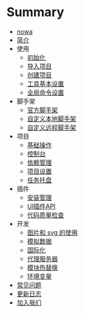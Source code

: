 # Summary

* [nowa](README.md)
* [简介](jian_jie.md)
* 使用
  * [初始化](chu_shi_hua.md)
  * [导入项目](dao_ru_xiang_mu.md)
  * [创建项目](chuang_jian_xiang_mu.md)
  * [工具基本设置](gong_ju_she_zhi.md)
  * [全局命令设置](quan_ju_ming_ling.md)
* 脚手架
  * [官方脚手架](guan_fang_mu_ban.md)
  * [自定义本地脚手架](ben_di_mu_ban.md)
  * [自定义远程脚手架](yuan_cheng_mu_ban.md)
* 项目
  * [基础操作](ji_chu_cao_zuo.md)
  * [控制台](kong_zhi_tai.md)
  * [依赖管理](yi_lai_guan_li.md)
  * [项目设置](xiang_mu_she_zhi.md)
  * [任务托盘](ren_wu_tuo_pan.md)
* 插件
  * [安装管理](cha_jian_an_zhuang.md)
  * [UI插件API](cha_jian_api.md)
  * [代码质量检查](plugin_eslint.md)
* 开发
  * [图片和 svg 的使用](https://nowa-webpack.github.io/docs/tu_pian_he_svg_de_shi_yong.html)
  * [模拟数据](https://nowa-webpack.github.io/docs/mo_ni_shu_ju.html)
  * [国际化](https://nowa-webpack.github.io/docs/guo_ji_hua.html)
  * [代理服务器](https://nowa-webpack.github.io/docs/yuan_cheng_tiao_shi.html)
  * [模块热替换](https://nowa-webpack.github.io/docs/mo_kuai_re_ti_huan.html)
  * [环境变量](https://nowa-webpack.github.io/docs/huan_jing_bian_liang.html)
* [常见问题](qa.md)
* [更新日志](changelog.md)
* [加入我们](jia_ru_wo_men.md)
